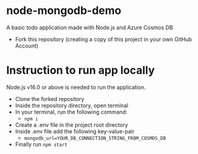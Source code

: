 # node-mongodb-demo
A basic todo application made with Node.js and Azure Cosmos DB

- Fork this repository (creating a copy of this project in your own GitHub Account)

# Instruction to run app locally 

Node.js v16.0 or above is needed to run the application. 

- Clone the forked repository
- Inside the repository directory, open terminal
- In your terminal, run the following command:
  - ```npm i```
- Create a .env file in the project root directory
- Inside .env file add the following key-value-pair
  - ```mongodb_url=YOUR_DB_CONNECTION_STRING_FROM_COSMOS_DB```
- Finally run ```npm start```
